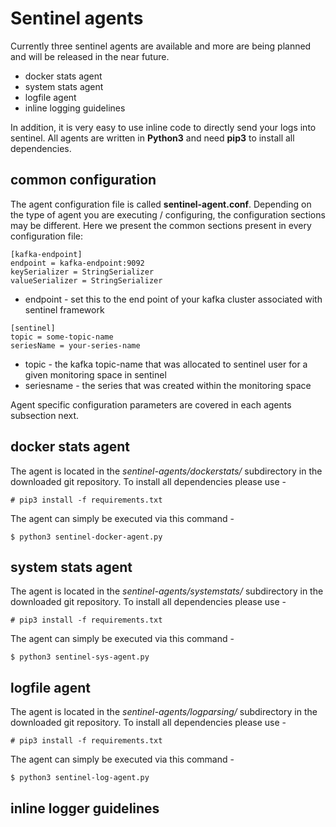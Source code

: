# Sentinel agents
Currently three sentinel agents are available and more are being planned and will be released in the near future.
* docker stats agent
* system stats agent
* logfile agent
* inline logging guidelines

In addition, it is very easy to use inline code to directly send your logs into sentinel. All agents are written in **Python3** and need **pip3** to install all dependencies.

## common configuration
The agent configuration file is called **sentinel-agent.conf**. Depending on the type of agent you are executing / configuring, the configuration sections may be different. Here we present the common sections present in every configuration file:
```
[kafka-endpoint]
endpoint = kafka-endpoint:9092
keySerializer = StringSerializer
valueSerializer = StringSerializer
```

* endpoint - set this to the end point of your kafka cluster associated with sentinel framework

```
[sentinel]
topic = some-topic-name
seriesName = your-series-name
```

* topic - the kafka topic-name that was allocated to sentinel user for a given monitoring space in sentinel
* seriesname - the series that was created within the monitoring space

Agent specific configuration parameters are covered in each agents subsection next.

## docker stats agent
The agent is located in the *sentinel-agents/dockerstats/* subdirectory in the downloaded git repository. To install all dependencies please use -

```
# pip3 install -f requirements.txt
```

The agent can simply be executed via this command -

```
$ python3 sentinel-docker-agent.py
```

## system stats agent
The agent is located in the *sentinel-agents/systemstats/* subdirectory in the downloaded git repository. To install all dependencies please use -

```
# pip3 install -f requirements.txt
```

The agent can simply be executed via this command -

```
$ python3 sentinel-sys-agent.py
```

## logfile agent
The agent is located in the *sentinel-agents/logparsing/* subdirectory in the downloaded git repository. To install all dependencies please use -

```
# pip3 install -f requirements.txt
```

The agent can simply be executed via this command -

```
$ python3 sentinel-log-agent.py
```

## inline logger guidelines